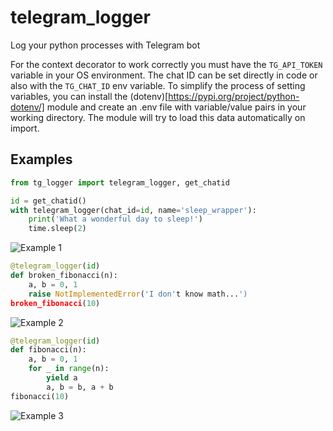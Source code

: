 # telegram_logger
Log your python processes with Telegram bot

For the context decorator to work correctly you must have the `TG_API_TOKEN` variable in your OS environment. The chat ID can be set directly in code or also with the `TG_CHAT_ID` env variable. To simplify the process of setting variables, you can install the (dotenv)[https://pypi.org/project/python-dotenv/] module and create an .env file with variable/value pairs in your working directory. The module will try to load this data automatically on import.

## Examples

```python
from tg_logger import telegram_logger, get_chatid

id = get_chatid()
with telegram_logger(chat_id=id, name='sleep_wrapper'):
    print('What a wonderful day to sleep!')
    time.sleep(2)
```
![Example 1](./examples/example1.png)
```python
@telegram_logger(id)
def broken_fibonacci(n):
    a, b = 0, 1
    raise NotImplementedError('I don't know math...')
broken_fibonacci(10)
```
![Example 2](./examples/example2.png)
```python
@telegram_logger(id)
def fibonacci(n):
    a, b = 0, 1
    for _ in range(n):
        yield a
        a, b = b, a + b
fibonacci(10)
```
![Example 3](./examples/example3.png)
